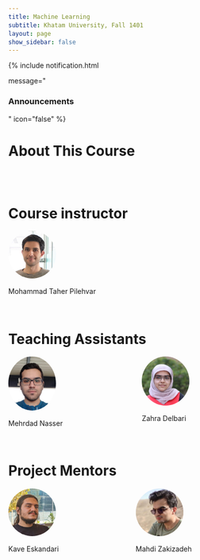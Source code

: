 ```yaml
---
title: Machine Learning
subtitle: Khatam University, Fall 1401
layout: page
show_sidebar: false
---
```


{% include notification.html

message="
### Announcements
" 
icon="false"
%}

# About This Course



<div class="container">
 <br><br>
 
 <div class="columns is-multiline">            
  <div class="column is-desktop is-half-desktop is-one-third-widescreen">
   <h1>
    Course instructor
   </h1>
   <div class="columns is-multiline">
    <div class="column is-6 has-text-centered">
     <img src="assets/img/taher.jpg" height="auto" width="96" style="border-radius:100%">
     <p class="subtitle is-5">Mohammad Taher Pilehvar</p>
    </div>
   </div>
  </div>
 </div>
 
 <br>
 
 <div class="columns is-multiline">        
 
  <div class="column is-desktop is-half-widescreen">
   <h1>
    Teaching Assistants
   </h1>
   <div class="columns is-multiline">
    <div class="column is-3 has-text-centered">
     <img src="assets/img/nasser.jpg" height="auto" width="96" style="border-radius:100%">
     <p class="subtitle is-5">Mehrdad Nasser</p>
    </div>
    <div class="column is-3 has-text-centered">
     <img src="assets/img/delbari.jpg" height="auto" width="96" style="border-radius:100%">
     <p class="subtitle is-5">Zahra Delbari</p>
    </div>
   </div>
   </div>
   </div>
   
   <br>
  
  <div class="columns is-multiline">        
 
  <div class="column is-desktop is-half-widescreen">
   <h1>
    Project Mentors
   </h1>
   <div class="columns is-multiline">
    <div class="column is-3 has-text-centered">
     <img src="assets/img/kave.jpg" height="auto" width="96" style="border-radius:100%">
     <p class="subtitle is-5">Kave Eskandari</p>
    </div>
    <div class="column is-3 has-text-centered">
     <img src="assets/img/mahdi.jpg" height="auto" width="96" style="border-radius:100%">
     <p class="subtitle is-5">Mahdi Zakizadeh</p>
    </div>
   </div>
   </div>
   </div>
   
 <br><br><br>
 
</div>
